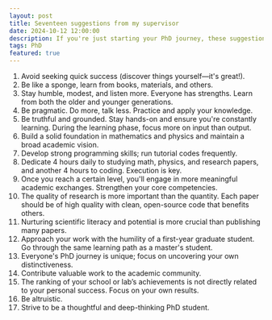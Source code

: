 ```yaml
---
layout: post
title: Seventeen suggestions from my supervisor
date: 2024-10-12 12:00:00
description: If you're just starting your PhD journey, these suggestions could be especially helpful.
tags: PhD
featured: true
---
```


1. Avoid seeking quick success (discover things yourself—it's great!).
2. Be like a sponge, learn from books, materials, and others.
3. Stay humble, modest, and listen more. Everyone has strengths. Learn from both the older and younger generations.
4. Be pragmatic. Do more, talk less. Practice and apply your knowledge.
5. Be truthful and grounded. Stay hands-on and ensure you're constantly learning. During the learning phase, focus more on input than output.
6. Build a solid foundation in mathematics and physics and maintain a broad academic vision.
7. Develop strong programming skills; run tutorial codes frequently.
8. Dedicate 4 hours daily to studying math, physics, and research papers, and another 4 hours to coding. Execution is key.
9. Once you reach a certain level, you'll engage in more meaningful academic exchanges. Strengthen your core competencies.
10. The quality of research is more important than the quantity. Each paper should be of high quality with clean, open-source code that benefits others.
11. Nurturing scientific literacy and potential is more crucial than publishing many papers.
12. Approach your work with the humility of a first-year graduate student. Go through the same learning path as a master's student.
13. Everyone's PhD journey is unique; focus on uncovering your own distinctiveness.
14. Contribute valuable work to the academic community.
15. The ranking of your school or lab’s achievements is not directly related to your personal success. Focus on your own results.
16. Be altruistic.
17. Strive to be a thoughtful and deep-thinking PhD student.
